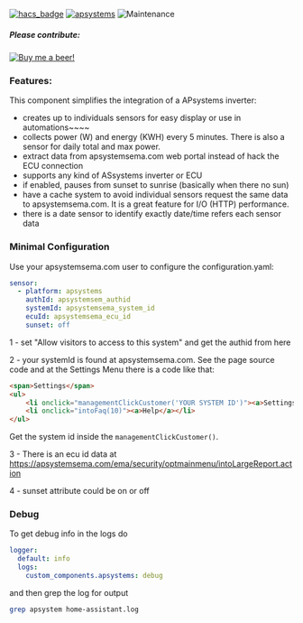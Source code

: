[![hacs_badge](https://img.shields.io/badge/HACS-Default-orange.svg)](https://github.com/custom-components/hacs) [![apsystems](https://img.shields.io/github/v/release/jeremletrol81/homeassistant-apsystems.svg)](https://github.com/jeremletrol81/homeassistant-apsystems) ![Maintenance](https://img.shields.io/maintenance/yes/2021.svg)

##### Please contribute:
[![Buy me a beer!](https://img.shields.io/badge/Buy%20me%20a%20beer!-%F0%9F%8D%BA-yellow.svg)](https://www.paypal.com/donate/?hosted_button_id=RWTHA7XKSMSZC)

### Features:
This component simplifies the integration of a APsystems inverter:
* creates up to individuals sensors for easy display or use in automations~~~~
* collects power (W) and energy (KWH) every 5 minutes.  There is also a sensor for daily total and max power.
* extract data from apsystemsema.com web portal instead of hack the ECU connection
* supports any kind of ASsystems inverter or ECU
* if enabled, pauses from sunset to sunrise (basically when there no sun)
* have a cache system to avoid individual sensors request the same data to apsystemsema.com. It is a great feature for I/O (HTTP) performance.
* there is a date sensor to identify exactly date/time refers each sensor data

### Minimal Configuration
Use your apsystemsema.com user to configure the configuration.yaml:
```yaml
sensor:
  - platform: apsystems
    authId: apsystemsem_authid
    systemId: apsystemsema_system_id
    ecuId: apsystemsema_ecu_id
    sunset: off
```
1 - set "Allow visitors to access to this system" and get the authid from here

2 - your systemId is found at apsystemsema.com. See the page source code and at the Settings Menu there is a code like that:
```html
<span>Settings</span>
<ul>
    <li onclick="managementClickCustomer('YOUR SYSTEM ID')"><a>Settings</a></li>
    <li onclick="intoFaq(10)"><a>Help</a></li>
</ul>
```
Get the system id inside the ```managementClickCustomer()```.

3 - There is an ecu id data at https://apsystemsema.com/ema/security/optmainmenu/intoLargeReport.action

4 - sunset attribute could be on or off

### Debug
To get debug info in the logs do
```yaml
logger:
  default: info
  logs:
    custom_components.apsystems: debug
```

and then grep the log for output

```bash
grep apsystem home-assistant.log
```

[//]: # ([![Buy me a beer!]&#40;https://img.shields.io/badge/Buy%20me%20a%20beer!-%F0%9F%8D%BA-yellow.svg&#41;]&#40;https://www.paypal.com/donate/?hosted_button_id=RWTHA7XKSMSZC&#41;)
